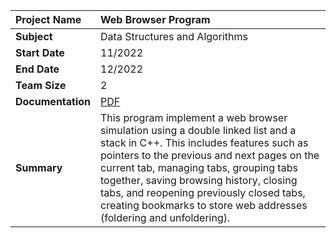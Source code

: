 |Project Name| Web Browser Program|
| :---------------- | :--------|
| **Subject**    |Data Structures and Algorithms|
| **Start Date**    | 11/2022|
| **End Date**      |12/2022|
| **Team Size**     |2|
| **Documentation**|[PDF](https://drive.google.com/file/d/1zBja2qe7Yb3JW0WLjJjqOMmbtDx_AJcu/view?usp=sharing)|
| **Summary**       |This program implement a web browser simulation using a double linked list and a stack in C++. This includes features such as pointers to the previous and next pages on the current tab, managing tabs, grouping tabs together, saving browsing history, closing tabs, and reopening previously closed tabs, creating bookmarks to store web addresses (foldering and unfoldering).|
